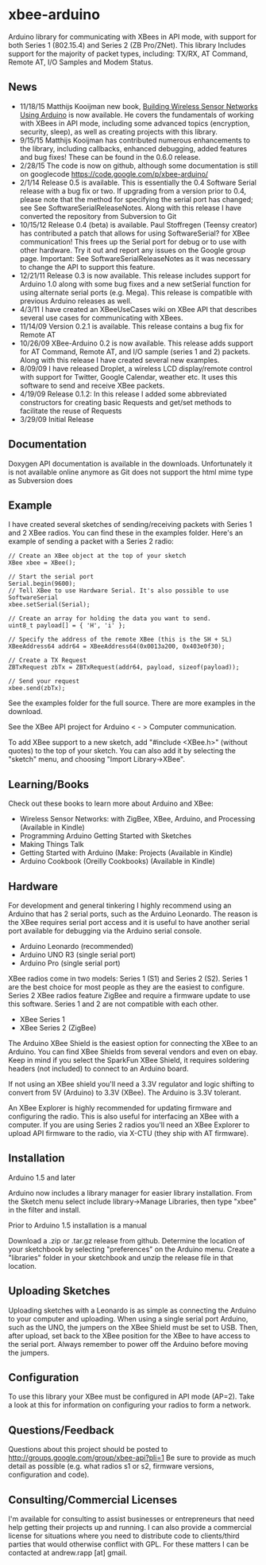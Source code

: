 # xbee-arduino

Arduino library for communicating with XBees in API mode, with support for both Series 1 (802.15.4) and Series 2 (ZB Pro/ZNet). This library Includes support for the majority of packet types, including: TX/RX, AT Command, Remote AT, I/O Samples and Modem Status.


## News

* 11/18/15 Matthijs Kooijman new book, [Building Wireless Sensor Networks Using Arduino](http://www.amazon.com/gp/product/1784395587/ref=as_li_tl?ie=UTF8&camp=1789&creative=9325&creativeASIN=1784395587&linkCode=as2&tag=xbapra-20&linkId=CEH23GT6ZPOT4ZH4) is now available. He covers the fundamentals of working with XBees in API mode, including some advanced topics (encryption, security, sleep), as well as creating projects with this library.
* 9/15/15 Matthijs Kooijman has contributed numerous enhancements to the library, including callbacks, enhanced debugging, added features and bug fixes! These can be found in the 0.6.0 release.
* 2/28/15 The code is now on github, although some documentation is still on googlecode https://code.google.com/p/xbee-arduino/
* 2/1/14 Release 0.5 is available. This is essentially the 0.4 Software Serial release with a bug fix or two. If upgrading from a version prior to 0.4, please note that the method for specifying the serial port has changed; see See SoftwareSerialReleaseNotes. Along with this release I have converted the repository from Subversion to Git
* 10/15/12 Release 0.4 (beta) is available. Paul Stoffregen (Teensy creator) has contributed a patch that allows for using SoftwareSerial? for XBee communication! This frees up the Serial port for debug or to use with other hardware. Try it out and report any issues on the Google group page. Important: See SoftwareSerialReleaseNotes as it was necessary to change the API to support this feature.
* 12/21/11 Release 0.3 is now available. This release includes support for Arduino 1.0 along with some bug fixes and a new setSerial function for using alternate serial ports (e.g. Mega). This release is compatible with previous Arduino releases as well.
* 4/3/11 I have created an XBeeUseCases wiki on XBee API that describes several use cases for communicating with XBees.
* 11/14/09 Version 0.2.1 is available. This release contains a bug fix for Remote AT
* 10/26/09 XBee-Arduino 0.2 is now available. This release adds support for AT Command, Remote AT, and I/O sample (series 1 and 2) packets. Along with this release I have created several new examples.
* 8/09/09 I have released Droplet, a wireless LCD display/remote control with support for Twitter, Google Calendar, weather etc. It uses this software to send and receive XBee packets.
* 4/19/09 Release 0.1.2: In this release I added some abbreviated constructors for creating basic Requests and get/set methods to facilitate the reuse of Requests
* 3/29/09 Initial Release

## Documentation
Doxygen API documentation is available in the downloads. Unfortunately it is not available online anymore as Git does not support the html mime type as Subversion does


## Example
I have created several sketches of sending/receiving packets with Series 1 and 2 XBee radios. You can find these in the examples folder. Here's an example of sending a packet with a Series 2 radio:

```
// Create an XBee object at the top of your sketch
XBee xbee = XBee();

// Start the serial port
Serial.begin(9600);
// Tell XBee to use Hardware Serial. It's also possible to use SoftwareSerial
xbee.setSerial(Serial);

// Create an array for holding the data you want to send.
uint8_t payload[] = { 'H', 'i' };

// Specify the address of the remote XBee (this is the SH + SL)
XBeeAddress64 addr64 = XBeeAddress64(0x0013a200, 0x403e0f30);

// Create a TX Request
ZBTxRequest zbTx = ZBTxRequest(addr64, payload, sizeof(payload));

// Send your request
xbee.send(zbTx);
```

See the examples folder for the full source. There are more examples in the download.

See the XBee API project for Arduino < - > Computer communication.

To add XBee support to a new sketch, add "#include <XBee.h>" (without quotes) to the top of your sketch. You can also add it by selecting the "sketch" menu, and choosing "Import Library->XBee".

## Learning/Books
Check out these books to learn more about Arduino and XBee:

* Wireless Sensor Networks: with ZigBee, XBee, Arduino, and Processing (Available in Kindle)
* Programming Arduino Getting Started with Sketches
* Making Things Talk
* Getting Started with Arduino (Make: Projects (Available in Kindle)
* Arduino Cookbook (Oreilly Cookbooks) (Available in Kindle)

## Hardware

For development and general tinkering I highly recommend using an Arduino that has 2 serial ports, such as the Arduino Leonardo. The reason is the XBee requires serial port access and it is useful to have another serial port available for debugging via the Arduino serial console.

* Arduino Leonardo (recommended)
* Arduino UNO R3 (single serial port)
* Arduino Pro (single serial port)

XBee radios come in two models: Series 1 (S1) and Series 2 (S2). Series 1 are the best choice for most people as they are the easiest to configure. Series 2 XBee radios feature ZigBee and require a firmware update to use this software. Series 1 and 2 are not compatible with each other.

* XBee Series 1
* XBee Series 2 (ZigBee)

The Arduino XBee Shield is the easiest option for connecting the XBee to an Arduino. You can find XBee Shields from several vendors and even on ebay. Keep in mind if you select the SparkFun XBee Shield, it requires soldering headers (not included) to connect to an Arduino board.

If not using an XBee shield you'll need a 3.3V regulator and logic shifting to convert from 5V (Arduino) to 3.3V (XBee). The Arduino is 3.3V tolerant.

An XBee Explorer is highly recommended for updating firmware and configuring the radio. This is also useful for interfacing an XBee with a computer. If you are using Series 2 radios you'll need an XBee Explorer to upload API firmware to the radio, via X-CTU (they ship with AT firmware).


## Installation
Arduino 1.5 and later

Arduino now includes a library manager for easier library installation. From the Sketch menu select include library->Manage Libraries, then type "xbee" in the filter and install.

Prior to Arduino 1.5 installation is a manual

Download a .zip or .tar.gz release from github. Determine the location of your sketchbook by selecting "preferences" on the Arduino menu. Create a "libraries" folder in your sketchbook and unzip the release file in that location.

## Uploading Sketches

Uploading sketches with a Leonardo is as simple as connecting the Arduino to your computer and uploading. When using a single serial port Arduino, such as the UNO, the jumpers on the XBee Shield must be set to USB. Then, after upload, set back to the XBee position for the XBee to have access to the serial port. Always remember to power off the Arduino before moving the jumpers.

## Configuration

To use this library your XBee must be configured in API mode (AP=2). Take a look at this for information on configuring your radios to form a network.

## Questions/Feedback

Questions about this project should be posted to http://groups.google.com/group/xbee-api?pli=1 Be sure to provide as much detail as possible (e.g. what radios s1 or s2, firmware versions, configuration and code).

## Consulting/Commercial Licenses

I'm available for consulting to assist businesses or entrepreneurs that need help getting their projects up and running. I can also provide a commercial license for situations where you need to distribute code to clients/third parties that would otherwise conflict with GPL. For these matters I can be contacted at andrew.rapp [at] gmail.
